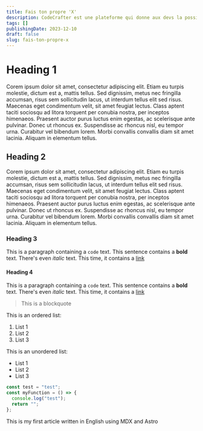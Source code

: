 ```yaml
---
title: Fais ton propre 'X'
description: CodeCrafter est une plateforme qui donne aux devs la possibilité de tenter de re-coder des produits connus comme Docker ou un serveur DNS... Retour d'expérience
tags: []
publishingDate: 2023-12-10
draft: false
slug: fais-ton-propre-x
---
```


# Heading 1

Corem ipsum dolor sit amet, consectetur adipiscing elit. Etiam eu turpis molestie, dictum est a, mattis tellus. Sed dignissim, metus nec fringilla accumsan, risus sem sollicitudin lacus, ut interdum tellus elit sed risus. Maecenas eget condimentum velit, sit amet feugiat lectus. Class aptent taciti sociosqu ad litora torquent per conubia nostra, per inceptos himenaeos. Praesent auctor purus luctus enim egestas, ac scelerisque ante pulvinar. Donec ut rhoncus ex. Suspendisse ac rhoncus nisl, eu tempor urna. Curabitur vel bibendum lorem. Morbi convallis convallis diam sit amet lacinia. Aliquam in elementum tellus.

## Heading 2

Corem ipsum dolor sit amet, consectetur adipiscing elit. Etiam eu turpis molestie, dictum est a, mattis tellus. Sed dignissim, metus nec fringilla accumsan, risus sem sollicitudin lacus, ut interdum tellus elit sed risus. Maecenas eget condimentum velit, sit amet feugiat lectus. Class aptent taciti sociosqu ad litora torquent per conubia nostra, per inceptos himenaeos. Praesent auctor purus luctus enim egestas, ac scelerisque ante pulvinar. Donec ut rhoncus ex. Suspendisse ac rhoncus nisl, eu tempor urna. Curabitur vel bibendum lorem. Morbi convallis convallis diam sit amet lacinia. Aliquam in elementum tellus.

### Heading 3

This is a paragraph containing a `code` text. This sentence contains a **bold** text. There's even _italic_ text. This time, it contains a [link](/)

#### Heading 4

This is a paragraph containing a `code` text. This sentence contains a **bold** text. There's even _italic_ text. This time, it contains a [link](/)

> This is a blockquote

This is an ordered list:

1. List 1
2. List 2
3. List 3

This is an unordered list:

- List 1
- List 2
- List 3

```javascript
const test = "test";
const myFunction = () => {
  console.log("test");
  return "";
};
```

This is my first article written in English using MDX and Astro
